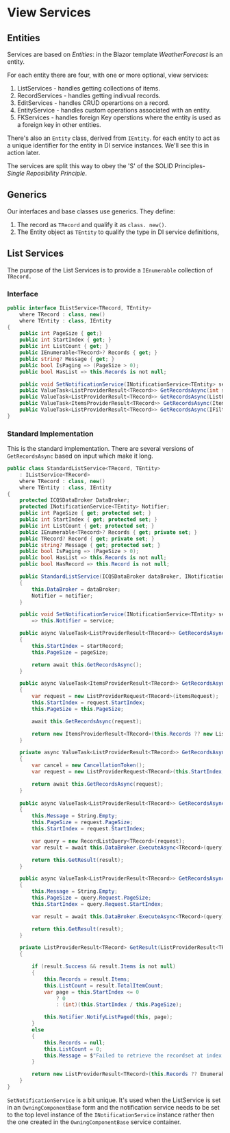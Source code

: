# View Services

## Entities

Services are based on *Entities*:  in the Blazor template *WeatherForecast* is an entity.

For each entity there are four, with one or more optional, view services:

1. ListServices - handles getting collections of items.
2. RecordServices - handles getting indivual records.
3. EditServices - handles CRUD operartions on a record.
4. EntityService - handles custom operations associated with an entity.
5. FKServices - handles foreign Key operstions where the entity is used as a foreign key in other entities.

There's also an `Entity` class, derived from `IEntity`. for each entity to act as a unique identifier for the entity in DI service instances.  We'll see this in action later.

The services are split this way to obey the 'S' of the SOLID Principles- *Single Reposibility Principle*.

## Generics

Our interfaces and base classes use generics.  They define:
1. The record as `TRecord` and qualify it as  `class. new()`.
2. The Entity object as `TEntity` to qualify the type in DI service definitions, 

## List Services

The purpose of the List Services is to provide a `IEnumerable` collection of `TRecord.`

### Interface

```csharp
public interface IListService<TRecord, TEntity>
    where TRecord : class, new()
    where TEntity : class, IEntity
{
    public int PageSize { get;}
    public int StartIndex { get; }
    public int ListCount { get; }
    public IEnumerable<TRecord>? Records { get; }
    public string? Message { get; }
    public bool IsPaging => (PageSize > 0);
    public bool HasList => this.Records is not null;

    public void SetNotificationService(INotificationService<TEntity> service);
    public ValueTask<ListProviderResult<TRecord>> GetRecordsAsync(int startRecord, int pageSize);
    public ValueTask<ListProviderResult<TRecord>> GetRecordsAsync(ListProviderRequest<TRecord> request);
    public ValueTask<ItemsProviderResult<TRecord>> GetRecordsAsync(ItemsProviderRequest request);
    public ValueTask<ListProviderResult<TRecord>> GetRecordsAsync(IFilteredListQuery<TRecord> query);
}
```
### Standard Implementation

This is the standard implementation.  There are several versions of `GetRecordsAsync` based on input which make it long.

```csharp
public class StandardListService<TRecord, TEntity>
    : IListService<TRecord>
    where TRecord : class, new()
    where TEntity : class, IEntity
{
    protected ICQSDataBroker DataBroker;
    protected INotificationService<TEntity> Notifier;
    public int PageSize { get; protected set; }
    public int StartIndex { get; protected set; }
    public int ListCount { get; protected set; }
    public IEnumerable<TRecord>? Records { get; private set; }
    public TRecord? Record { get; private set; }
    public string? Message { get; protected set; }
    public bool IsPaging => (PageSize > 0);
    public bool HasList => this.Records is not null;
    public bool HasRecord => this.Record is not null;

    public StandardListService(ICQSDataBroker dataBroker, INotificationService<TEntity> notifier)
    {
        this.DataBroker = dataBroker;
        Notifier = notifier;
    }

    public void SetNotificationService(INotificationService<TEntity> service)
        => this.Notifier = service;

    public async ValueTask<ListProviderResult<TRecord>> GetRecordsAsync(int startRecord, int pageSize)
    {
        this.StartIndex = startRecord;
        this.PageSize = pageSize;

        return await this.GetRecordsAsync();
    }

    public async ValueTask<ItemsProviderResult<TRecord>> GetRecordsAsync(ItemsProviderRequest itemsRequest)
    {
        var request = new ListProviderRequest<TRecord>(itemsRequest);
        this.StartIndex = request.StartIndex;
        this.PageSize = this.PageSize;

        await this.GetRecordsAsync(request);

        return new ItemsProviderResult<TRecord>(this.Records ?? new List<TRecord>(), this.ListCount);
    }

    private async ValueTask<ListProviderResult<TRecord>> GetRecordsAsync()
    {
        var cancel = new CancellationToken();
        var request = new ListProviderRequest<TRecord>(this.StartIndex, this.PageSize, cancel);

        return await this.GetRecordsAsync(request);
    }
    
    public async ValueTask<ListProviderResult<TRecord>> GetRecordsAsync(ListProviderRequest<TRecord> request)
    {
        this.Message = String.Empty;
        this.PageSize = request.PageSize;
        this.StartIndex = request.StartIndex;

        var query = new RecordListQuery<TRecord>(request);
        var result = await this.DataBroker.ExecuteAsync<TRecord>(query);

        return this.GetResult(result);
    }

    public async ValueTask<ListProviderResult<TRecord>> GetRecordsAsync(IFilteredListQuery<TRecord> query)
    {
        this.Message = String.Empty;
        this.PageSize = query.Request.PageSize;
        this.StartIndex = query.Request.StartIndex;

        var result = await this.DataBroker.ExecuteAsync<TRecord>(query);

        return this.GetResult(result);
    }

    private ListProviderResult<TRecord> GetResult(ListProviderResult<TRecord> result)
    {

        if (result.Success && result.Items is not null)
        {
            this.Records = result.Items;
            this.ListCount = result.TotalItemCount;
            var page = this.StartIndex <= 0
                ? 0
                : (int)(this.StartIndex / this.PageSize);

            this.Notifier.NotifyListPaged(this, page);
        }
        else
        {
            this.Records = null;
            this.ListCount = 0;
            this.Message = $"Failed to retrieve the recordset at index {this.StartIndex}";
        }

        return new ListProviderResult<TRecord>(this.Records ?? Enumerable.Empty<TRecord>(), this.ListCount, result.Success, Message);
    }
}
```

`SetNotificationService` is a bit unique.  It's used when the ListService is set in an `OwningComponentBase` form and the notification service needs to be set to the top level instance of the `INotificationService` instance rather then the one created in the `OwningComponentBase` service container. 

